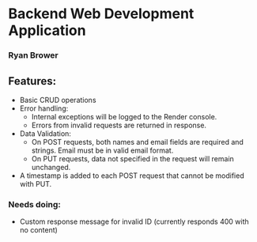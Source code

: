 # Backend Web Development Application
### Ryan Brower

## Features:

* Basic CRUD operations
* Error handling:
    - Internal exceptions will be logged to the Render console.
    - Errors from invalid requests are returned in response.
* Data Validation:
    - On POST requests, both names and email fields are required and strings. Email must be in valid email format.
    - On PUT requests, data not specified in the request will remain unchanged.
* A timestamp is added to each POST request that cannot be modified with PUT.

### Needs doing:

* Custom response message for invalid ID (currently responds 400 with no content)
